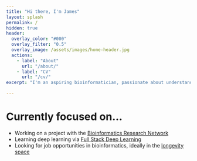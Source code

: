 ```yaml
---
title: "Hi there, I'm James"
layout: splash
permalink: /
hidden: true
header:
  overlay_color: "#000"
  overlay_filter: "0.5"
  overlay_image: /assets/images/home-header.jpg
  actions:
    - label: "About"
      url: "/about/"
    - label: "CV"
      url: "/cv/"
excerpt: "I'm an aspiring bioinformatician, passionate about understanding the science of increasing healthy lifespan."

---
```


# Currently focused on...
- Working on a project with the [Bioinformatics Research Network](https://www.bio-net.dev/)
- Learning deep learning via [Full Stack Deep Learning](https://fullstackdeeplearning.com/spring2021/)
- Looking for job opportunities in bioinformatics, ideally in the [longevity space](https://www.ldeming.com/longevityfaq)
